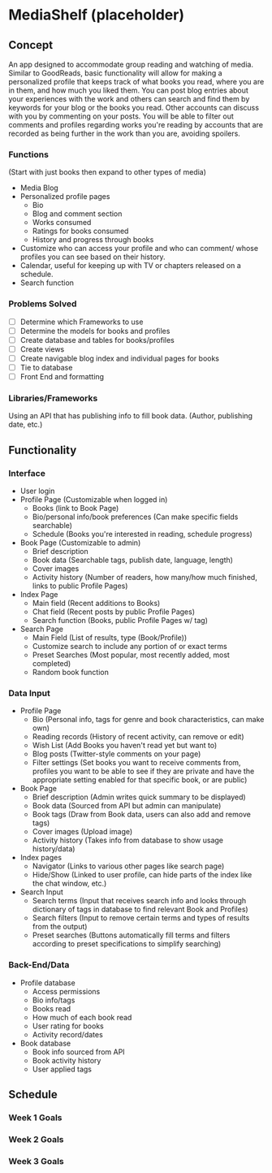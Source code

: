 # MediaShelf (placeholder)

## Concept
An app designed to accommodate group reading and watching of media. Similar to GoodReads, basic functionality will allow for making a personalized profile that keeps track of what books you read, where you are in them, and how much you liked them. You can post blog entries about your experiences with the work and others can search and find them by keywords for your blog or the books you read. Other accounts can discuss with you by commenting on your posts. You will be able to filter out comments and profiles regarding works you're reading by accounts that are recorded as being further in the work than you are, avoiding spoilers.

### Functions
(Start with just books then expand to other types of media)
* Media Blog
* Personalized profile pages
  - Bio
  - Blog and comment section
  - Works consumed
  - Ratings for books consumed
  - History and progress through books
* Customize who can access your profile and who can comment/ whose profiles you can see based on their history.
* Calendar, useful for keeping up with TV or chapters released on a schedule.
* Search function

### Problems Solved
- [ ] Determine which Frameworks to use
- [ ] Determine the models for books and profiles
- [ ] Create database and tables for books/profiles
- [ ] Create views
- [ ] Create navigable blog index and individual pages for books
- [ ] Tie to database
- [ ] Front End and formatting

### Libraries/Frameworks
Using an API that has publishing info to fill book data. (Author, publishing date, etc.)

## Functionality

### Interface
* User login
* Profile Page (Customizable when logged in)
  - Books (link to Book Page)
  - Bio/personal info/book preferences (Can make specific fields searchable)
  - Schedule (Books you're interested in reading, schedule progress)
* Book Page (Customizable to admin)
  - Brief description
  - Book data (Searchable tags, publish date, language, length)
  - Cover images
  - Activity history (Number of readers, how many/how much finished, links to public Profile Pages)
* Index Page
  - Main field (Recent additions to Books)
  - Chat field (Recent posts by public Profile Pages)
  - Search function (Books, public Profile Pages w/ tag)
* Search Page
  - Main Field (List of results, type (Book/Profile))
  - Customize search to include any portion of or exact terms
  - Preset Searches (Most popular, most recently added, most completed)
  - Random book function

### Data Input
* Profile Page
  - Bio (Personal info, tags for genre and book characteristics, can make own)
  - Reading records (History of recent activity, can remove or edit)
  - Wish List (Add Books you haven't read yet but want to)
  - Blog posts (Twitter-style comments on your page)
  - Filter settings (Set books you want to receive comments from, profiles you want to be able to see if they are private and have the appropriate setting enabled for that specific book, or are public)
* Book Page
  - Brief description (Admin writes quick summary to be displayed)
  - Book data (Sourced from API but admin can manipulate)
  - Book tags (Draw from Book data, users can also add and remove tags)
  - Cover images (Upload image)
  - Activity history (Takes info from database to show usage history/data)
* Index pages
  - Navigator (Links to various other pages like search page)
  - Hide/Show (Linked to user profile, can hide parts of the index like the chat window, etc.)
* Search Input
  - Search terms (Input that receives search info and looks through dictionary of tags in database to find relevant Book and Profiles)
  - Search filters (Input to remove certain terms and types of results from the output)
  - Preset searches (Buttons automatically fill terms and filters according to preset specifications to simplify searching)

### Back-End/Data
* Profile database
  - Access permissions
  - Bio info/tags
  - Books read
  - How much of each book read
  - User rating for books
  - Activity record/dates
* Book database
  - Book info sourced from API
  - Book activity history
  - User applied tags

## Schedule

### Week 1 Goals

### Week 2 Goals

### Week 3 Goals
